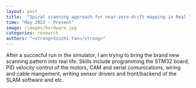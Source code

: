 ```yaml
---
layout: post
title:  "Spiral scanning approach for near-zero-drift mapping in Real life"
time: "May 2022 - Present"
image: /images/hardware.jpg
categories: research
authors: "<strong>Xinzhi Yan</strong>"
---
```

After a succecful run in the simulator, I am trying to bring the brand new scanning pattern into real life. Skills include programming the STM32 board, PID velocity control of the motors, CAM and serial comunications, wiring and cable mangement, writing sensor drivers and front/backend of the SLAM software and etc.